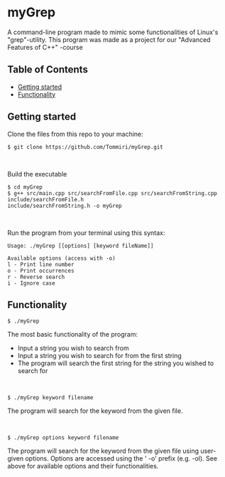 # myGrep

A command-line program made to mimic some functionalities of Linux's "grep"-utility. This program was made as a project
for our "Advanced Features of C++" -course

## Table of Contents

* [Getting started](#getting-started)
* [Functionality](#functionality)

## Getting started

<a name="getting-started"></a>

Clone the files from this repo to your machine:

```
$ git clone https://github.com/Tommiri/myGrep.git
```

<br>

Build the executable

```
$ cd myGrep
$ g++ src/main.cpp src/searchFromFile.cpp src/searchFromString.cpp include/searchFromFile.h 
include/searchFromString.h -o myGrep
```

<br>

Run the program from your terminal using this syntax:

```
Usage: ./myGrep [[options] [keyword fileName]]

Available options (access with -o)
l - Print line number
o - Print occurrences
r - Reverse search
i - Ignore case
```

## Functionality

<a name="functionality"></a>

```
$ ./myGrep
```

The most basic functionality of the program:

* Input a string you wish to search from
* Input a string you wish to search for from the first string
* The program will search the first string for the string you wished to search for

<br>

```
$ ./myGrep keyword filename
```

The program will search for the keyword from the given file.

<br>

```
$ ./myGrep options keyword filename
```

The program will search for the keyword from the given file using user-given options. Options are accessed using the '
-o' prefix (e.g. -ol). See above for available options and their functionalities.
